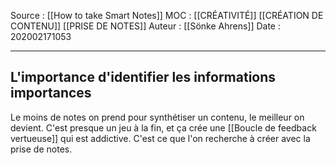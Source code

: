 Source : [[How to take Smart Notes]]
MOC : [[CRÉATIVITÉ]] [[CRÉATION DE CONTENU]] [[PRISE DE NOTES]]
Auteur : [[Sönke Ahrens]]
Date : 202002171053
***

## L'importance d'identifier les informations importances
Le moins de notes on prend pour synthétiser un contenu, le meilleur on devient.
C'est presque un jeu à la fin, et ça crée une [[Boucle de feedback vertueuse]] qui est addictive. 
C'est ce que l'on recherche à créer avec la prise de notes.